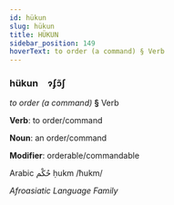 ```yaml
---
id: hükun
slug: hükun
title: HÜKUN
sidebar_position: 149
hoverText: to order (a command) § Verb
---
```


### hükun&emsp;<span kind="abugida">ɂʄɔ̃ʃ</span>

*to order (a command)* **§** Verb

**Verb**: to order/command

**Noun**: an order/command

**Modifier**: orderable/commandable

Arabic حُكْم ḥukm /ħukm/

*Afroasiatic Language Family*